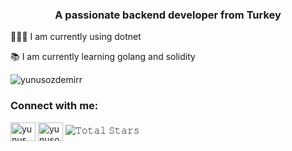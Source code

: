 <h3 align="center">A passionate backend developer from Turkey</h3>

<p>👨🏻‍💻 I am currently using dotnet</p>
<p>📚 I am currently learning golang and solidity</p>


<p align="left"> <img src="https://komarev.com/ghpvc/?username=yunusozdemirr&label=Profile%20views&color=0e75b6&style=flat" alt="yunusozdemirr" /> </p>

<h3 align="left">Connect with me:</h3>
<p align="left">
<a href="https://www.linkedin.com/in/yunus-%C3%B6zdemir-61b5a11a6" target="blank"><img align="center" src="https://cdn.jsdelivr.net/npm/simple-icons@3.0.1/icons/linkedin.svg" alt="yunus özdemir" height="30" width="40" /></a>
<a href="https://instagram.com/yunusozdemirs" target="blank"><img align="center" src="https://cdn.jsdelivr.net/npm/simple-icons@3.0.1/icons/instagram.svg" alt="yunusozdemirs" height="30" width="40" /></a>
   <img src="https://img.shields.io/github/stars/yunusozdemirr?label=Stars" alt="𝚃𝚘𝚝𝚊𝚕 𝚂𝚝𝚊𝚛𝚜">
</p>

